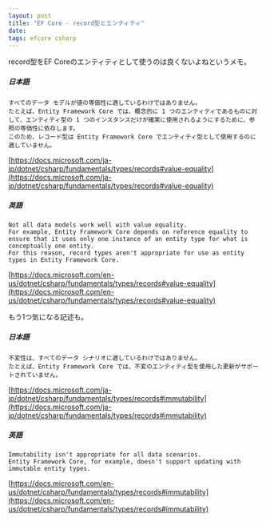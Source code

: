 ```yaml
---
layout: post
title: "EF Core - record型とエンティティ"
date: 
tags: efcore csharp
---
```


record型をEF Coreのエンティティとして使うのは良くないよねというメモ。

##### 日本語
```
すべてのデータ モデルが値の等価性に適しているわけではありません。
たとえば、Entity Framework Core では、概念的に 1 つのエンティティであるものに対して、エンティティ型の 1 つのインスタンスだけが確実に使用されるようにするために、参照の等価性に依存します。
このため、レコード型は Entity Framework Core でエンティティ型として使用するのに適していません。
```

[https://docs.microsoft.com/ja-jp/dotnet/csharp/fundamentals/types/records#value-equality](https://docs.microsoft.com/ja-jp/dotnet/csharp/fundamentals/types/records#value-equality)

##### 英語
```
Not all data models work well with value equality.
For example, Entity Framework Core depends on reference equality to ensure that it uses only one instance of an entity type for what is conceptually one entity.
For this reason, record types aren't appropriate for use as entity types in Entity Framework Core.
```

[https://docs.microsoft.com/en-us/dotnet/csharp/fundamentals/types/records#value-equality](https://docs.microsoft.com/en-us/dotnet/csharp/fundamentals/types/records#value-equality)


もう1つ気になる記述も。

##### 日本語
```
不変性は、すべてのデータ シナリオに適しているわけではありません。
たとえば、Entity Framework Core では、不変のエンティティ型を使用した更新がサポートされていません。
```
[https://docs.microsoft.com/ja-jp/dotnet/csharp/fundamentals/types/records#immutability](https://docs.microsoft.com/ja-jp/dotnet/csharp/fundamentals/types/records#immutability)


##### 英語
```
Immutability isn't appropriate for all data scenarios.
Entity Framework Core, for example, doesn't support updating with immutable entity types.
```

[https://docs.microsoft.com/en-us/dotnet/csharp/fundamentals/types/records#immutability](https://docs.microsoft.com/en-us/dotnet/csharp/fundamentals/types/records#immutability)

